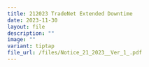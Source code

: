 ```yaml
---
title: 212023 TradeNet Extended Downtime
date: 2023-11-30
layout: file
description: ""
image: ""
variant: tiptap
file_url: /files/Notice_21_2023__Ver_1_.pdf
---
```

